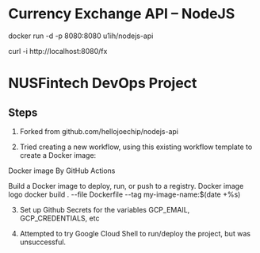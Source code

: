 # Currency Exchange API – NodeJS

docker run -d -p 8080:8080 u1ih/nodejs-api

curl -i http://localhost:8080/fx





# NUSFintech DevOps Project

## Steps
1) Forked from github.com/hellojoechip/nodejs-api 

2) Tried creating a new workflow, using this existing workflow template to create a Docker image:

Docker image
By GitHub Actions

Build a Docker image to deploy, run, or push to a registry.
Docker image logo
docker build . --file Dockerfile --tag my-image-name:$(date +%s)


3) Set up Github Secrets for the variables GCP_EMAIL, GCP_CREDENTIALS, etc

4) Attempted to try Google Cloud Shell to run/deploy the project, but was unsuccessful.
